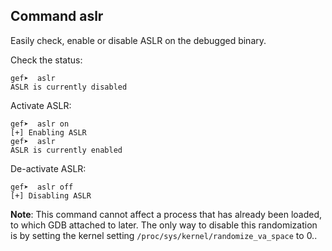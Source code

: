 ## Command aslr ##

Easily check, enable or disable ASLR on the debugged binary.

Check the status:
```
gef➤  aslr
ASLR is currently disabled
```

Activate ASLR:
```
gef➤  aslr on
[+] Enabling ASLR
gef➤  aslr
ASLR is currently enabled
```

De-activate ASLR:
```
gef➤  aslr off
[+] Disabling ASLR
```

**Note**: This command cannot affect a process that has already been loaded, to
which GDB attached to later. The only way to disable this randomization is by
setting the kernel setting `/proc/sys/kernel/randomize_va_space` to 0..
